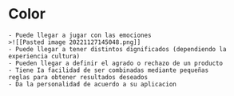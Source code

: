 <i class="time"></i>
<div class="head"><h1>Color</h1></div>

````ad-abstract
- Puede llegar a jugar con las emociones
>![[Pasted image 20221127145048.png]]
- Puede llegar a tener distintos dignificados (dependiendo la experiencia cultura)
- Pueden llegar a definir el agrado o rechazo de un producto
- Tiene Ia facilidad de ser combinadas mediante pequeñas
reglas para obtener resultados deseados
- Da la personalidad de acuerdo a su aplicacion
````
